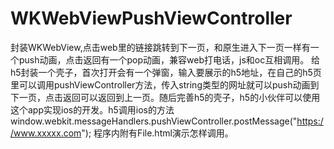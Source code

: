 # WKWebViewPushViewController
封装WKWebView,点击web里的链接跳转到下一页，和原生进入下一页一样有一个push动画，点击返回有一个pop动画，兼容web打电话，js和oc互相调用。
给h5封装一个壳子，首次打开会有一个弹窗，输入要展示的h5地址，在自己的h5页里可以调用pushViewController方法，传入string类型的网址就可以push动画到下一页，点击返回可以返回到上一页。随后完善h5的壳子，h5的小伙伴可以使用这个app实现ios的开发。h5调用ios的方法                    window.webkit.messageHandlers.pushViewController.postMessage("https://www.xxxxx.com"); 程序内附有File.html演示怎样调用。
